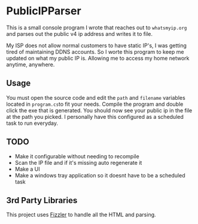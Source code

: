 # PublicIPParser

This is a small console program I wrote that reaches out to `whatsmyip.org` and parses out the public v4 ip address and writes it to file.

My ISP does not allow normal customers to have static IP's, I was getting tired of maintaining DDNS accounts. So I worte this program
to keep me updated on what my public IP is. Allowing me to access my home network anytime, anywhere.

## Usage

You must open the source code and edit the `path` and `filename` variables located in `program.cs`to fit your needs.
Compile the program and double click the exe that is generated. 
You should now see your public ip in the file at the path you picked.
I personally have this configured as a scheduled task to run everyday.

## TODO

- Make it configurable without needing to recompile
- Scan the IP file and if it's missing auto regenerate it
- Make a UI
- Make a windows tray application so it doesnt have to be a scheduled task


## 3rd Party Libraries

This project uses [Fizzler](https://fizzlerex.codeplex.com/) to handle all the HTML and parsing.
